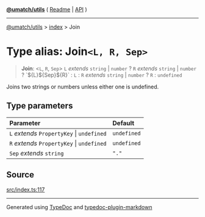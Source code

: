 [**@umatch/utils**](../../README.md) ( [Readme](../../README.md) \| [API](../../API.md) )

---

[@umatch/utils](../../API.md) > [index](../README.md) > Join

# Type alias: Join`<L, R, Sep>`

> **Join**: \<`L`, `R`, `Sep`\> `L` _extends_ `string` \| `number` ? `R` _extends_ `string` \| `number` ? \`$\{L}$\{Sep}$\{R}\` : `L` : `R` _extends_ `string` \| `number` ? `R` : `undefined`

Joins two strings or numbers unless either one is undefined.

## Type parameters

| Parameter                                  | Default     |
| :----------------------------------------- | :---------- |
| `L` _extends_ `PropertyKey` \| `undefined` | `undefined` |
| `R` _extends_ `PropertyKey` \| `undefined` | `undefined` |
| `Sep` _extends_ `string`                   | `"."`       |

## Source

[src/index.ts:117](https://github.com/umatch-oficial/utils/blob/a9008ad/src/index.ts#L117)

---

Generated using [TypeDoc](https://typedoc.org/) and [typedoc-plugin-markdown](https://www.npmjs.com/package/typedoc-plugin-markdown)
